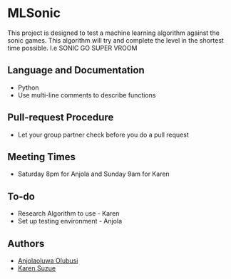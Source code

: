 # MLSonic
This project is designed to test a machine learning algorithm against the sonic games. This algorithm will try and complete the level in the shortest time possible. I.e SONIC GO SUPER VROOM

## Language and Documentation
 - Python
 - Use multi-line comments to describe functions

## Pull-request Procedure 
- Let your group partner check before you do a pull request

## Meeting Times
- Saturday 8pm for Anjola and Sunday 9am for Karen 

## To-do
- Research Algorithm to use - Karen
- Set up testing environment - Anjola

## Authors
- [Anjolaoluwa Olubusi](https://github.com/anjolaolubusi)
- [Karen Suzue](https://github.com/karensuzue)
